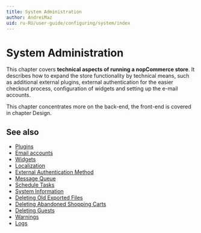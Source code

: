 ```yaml
---
title: System Administration
author: AndreiMaz
uid: ru-RU/user-guide/configuring/system/index
---
```


# System Administration

This chapter covers **technical aspects of running a nopCommerce store**. It describes how to expand the store functionality by technical means, such as additional external plugins, external authentication for the easier checkout process, configuration of widgets and setting up the e-mail accounts.

This chapter concentrates more on the back-end, the front-end is covered in chapter Design.

## See also

* [Plugins](xref:ru-RU/user-guide/configuring/system/plugins)
* [Email accounts](xref:ru-RU/user-guide/configuring/system/email-accounts)
* [Widgets](xref:ru-RU/user-guide/configuring/system/widgets/index)
* [Localization](xref:ru-RU/user-guide/configuring/system/localization)
* [External Authentication Method](xref:ru-RU/user-guide/configuring/system/external-authentication-method/index)
* [Message Queue](xref:ru-RU/user-guide/configuring/system/message-queue)
* [Schedule Tasks](xref:ru-RU/user-guide/configuring/system/schedule-tasks)
* [System Information](xref:ru-RU/user-guide/configuring/system/system-information)
* [Deleting Old Exported Files](xref:ru-RU/user-guide/configuring/system/deleting-old-exported-files)
* [Deleting Abandoned Shopping Carts](xref:ru-RU/user-guide/configuring/system/deleting-abandoned-shopping-carts)
* [Deleting Guests](xref:ru-RU/user-guide/configuring/system/deleting-guests)
* [Warnings](xref:ru-RU/user-guide/configuring/system/warnings)
* [Logs](xref:ru-RU/user-guide/configuring/system/log)
